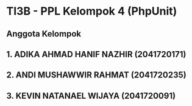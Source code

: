 # TI3B - PPL Kelompok 4 (PhpUnit)

## Anggota Kelompok
## 1. ADIKA AHMAD HANIF NAZHIR (2041720171)
## 2. ANDI MUSHAWWIR RAHMAT (2041720235)
## 3. KEVIN NATANAEL WIJAYA (2041720091)
